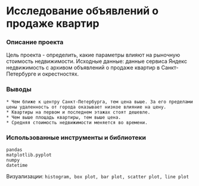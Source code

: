 # Исследование объявлений о продаже квартир

### Описание проекта
Цель проекта -  определить, какие параметры влияют на рыночную стоимость недвижимости.
Исходные данные: данные сервиса Яндекс недвижимость с архивом объявлений о продаже квартир в Санкт-Петербурге и окрестностях. 

### Выводы
    * Чем ближе к центру Санкт-Петербурга, тем цена выше. За его пределами цены удаленность от города оказывает низкое влияние на цену.
    * Квартиры на первом и последнем этажах стоят дешевле.
    * Чем выше площадь квартиры, тем выше цена.
    * Средняя стоимость недвижимости меняется во времени.

### Использованные инструменты и библиотеки

```
pandas
matplotlib.pyplot
numpy
datetime
```
Визуализации: ```histogram, box plot, bar plot, scatter plot, line plot```


